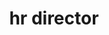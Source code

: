 ---
name: pat hays
title: hr director
quote: The sense of teamwork and family at Merritt is key to our success as a company. We aim to engage and motivate our staff and ensure each employee knows how vital their contribution is individually and to the entire Merritt process.
details: |
  Patricia Hays is Merritt’s human resource manager and plays a critical role in maintaining and enhancing the organization’s team and structure. Pat has been with Merritt for three years and brings with her more than 25 years of experience as an HR professional.

  Pat oversees the planning, implementation and evaluation of employee relations, policies, programs and practices. Pat is responsible for the breadth of HR functions within Merritt including compliance, orientation programs, management training, hiring and exit practices and interviews, pay structure recommendations, benefits programs and day-to-day employee relations. She brings insight and understanding to her role and embraces the daily challenge of helping employees meet their personal and professional goals in the workplace.

  Pat is a member of the Society of Human Resource Management and Certified Professional Human Resources.
image: /uploads/staff-13.jpg
display_order: 13
_comments:
  image: file should be ~600px wide
---